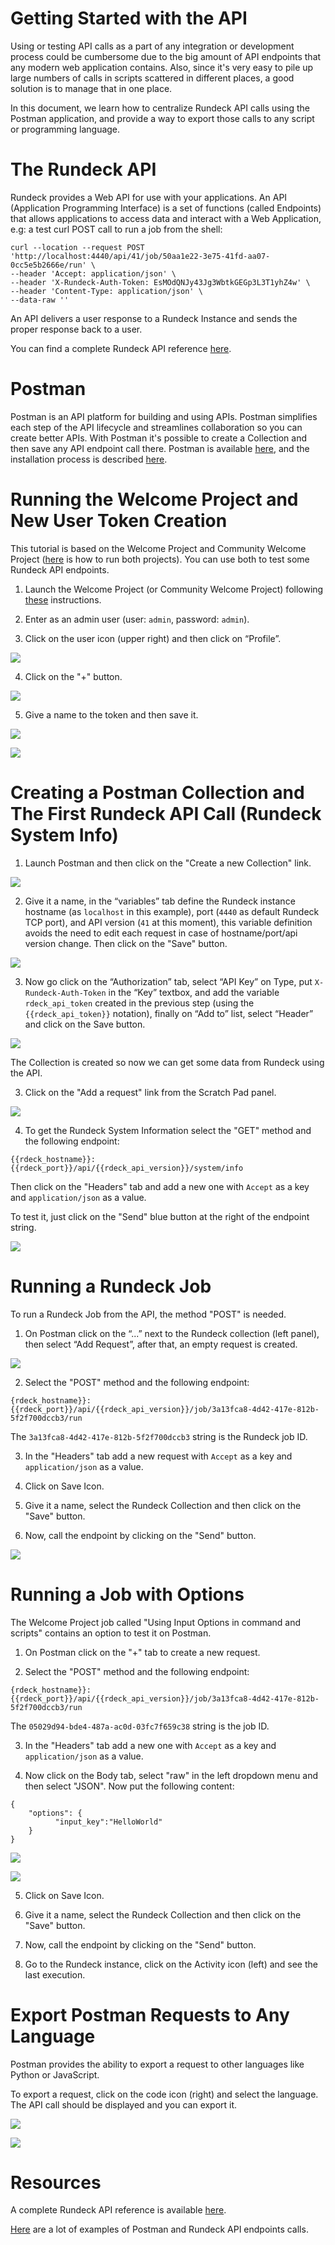 # Getting Started with the API

Using or testing API calls as a part of any integration or development process could be cumbersome due to the big amount of API endpoints that any modern web application contains. Also, since it's very easy to pile up large numbers of calls in scripts scattered in different places, a good solution is to manage that in one place.

In this document, we learn how to centralize Rundeck API calls using the Postman application, and provide a way to export those calls to any script or programming language.

# The Rundeck API

Rundeck provides a Web API for use with your applications. An API (Application Programming Interface) is a set of functions (called Endpoints) that allows applications to access data and interact with a Web Application, e.g: a test curl POST call to run a job from the shell:

```
curl --location --request POST 'http://localhost:4440/api/41/job/50aa1e22-3e75-41fd-aa07-0cc5e5b2666e/run' \
--header 'Accept: application/json' \
--header 'X-Rundeck-Auth-Token: EsMOdQNJy43Jg3WbtkGEGp3L3T1yhZ4w' \
--header 'Content-Type: application/json' \
--data-raw ''
```

An API delivers a user response to a Rundeck Instance and sends the proper response back to a user. 

You can find a complete Rundeck API reference [here](/api/rundeck-api.md).


# Postman

Postman is an API platform for building and using APIs. Postman simplifies each step of the API lifecycle and streamlines collaboration so you can create better APIs. With Postman it's possible to create a Collection and then save any API endpoint call there. Postman is available [here](https://www.postman.com/downloads/), and the installation process is described [here](https://learning.postman.com/docs/getting-started/installation-and-updates/).


# Running the Welcome Project and New User Token Creation

This tutorial is based on the Welcome Project and Community Welcome Project ([here](/learning/howto/welcome-project-starter.md) is how to run both projects). You can use both to test some Rundeck API endpoints.

1. Launch the Welcome Project (or Community Welcome Project) following [these](/learning/howto/welcome-project-starter.md#installing-the-welcome-project) instructions.

2. Enter as an admin user (user: `admin`, password: `admin`).

3. Click on the user icon (upper right) and then click on “Profile”.



![](/assets/img/api_1_profile.png)


4. Click on the "+" button.



![](/assets/img/api_2_tokens.png)


5. Give a name to the token and then save it.



![](/assets/img/api_3_gen_token.png)



![](/assets/img/api_4_save_token.png)


# Creating a Postman Collection and The First Rundeck API Call (Rundeck System Info)

1. Launch Postman and then click on the "Create a new Collection" link.



![](/assets/img/api_5_post_coll.png)

2. Give it a name, in the “variables” tab define the Rundeck instance hostname (as `localhost` in this example), port (`4440` as default Rundeck TCP port), and API version (`41` at this moment), this variable definition avoids the need to edit each request in case of hostname/port/api version change. Then click on the "Save" button. 



![](/assets/img/api_6_post_name.png)


3. Now go click on the  “Authorization” tab, select “API Key” on Type, put `X-Rundeck-Auth-Token` in the “Key” textbox, and add the variable `rdeck_api_token` created in the previous step (using the `{{rdeck_api_token}}` notation), finally on “Add to” list, select “Header” and click on the Save button.



![](/assets/img/api_7_post_auth.png)

The Collection is created so now we can get some data from Rundeck using the API.

3. Click on the "Add a request" link from the Scratch Pad panel.



![](/assets/img/api_8_post_addreq.png)

4. To get the Rundeck System Information select the "GET" method and the following endpoint:

`{{rdeck_hostname}}:{{rdeck_port}}/api/{{rdeck_api_version}}/system/info` 

Then click on the "Headers" tab and add a new one with `Accept` as a key and `application/json` as a value. 

To test it, just click on the "Send" blue button at the right of the endpoint string.



![](/assets/img/api_9_post_send.png)


# Running a Rundeck Job

To run a Rundeck Job from the API, the method "POST" is needed.

1. On Postman click on the “...” next to the Rundeck collection (left panel), then select “Add Request”, after that, an empty request is created.



![](/assets/img/api_10_post_runjob.png)

2. Select the "POST" method and the following endpoint:


```
{rdeck_hostname}}:{{rdeck_port}}/api/{{rdeck_api_version}}/job/3a13fca8-4d42-417e-812b-5f2f700dccb3/run
```


The `3a13fca8-4d42-417e-812b-5f2f700dccb3` string is the Rundeck job ID.

3. In the "Headers" tab add a new request with `Accept` as a key and `application/json` as a value.

4. Click on Save Icon.

5. Give it a name, select the Rundeck Collection and then click on the "Save" button.

6. Now, call the endpoint by clicking on the "Send" button.



![](/assets/img/api_11_post_send.png)


# Running a Job with Options

The Welcome Project job called "Using Input Options in command and scripts" contains an option to test it on Postman.

1. On Postman click on the "+" tab to create a new request.

2. Select the "POST" method and the following endpoint:


```
{rdeck_hostname}}:{{rdeck_port}}/api/{{rdeck_api_version}}/job/3a13fca8-4d42-417e-812b-5f2f700dccb3/run
```


The `05029d94-bde4-487a-ac0d-03fc7f659c38` string is the job ID.

3. In the "Headers" tab add a new one with `Accept` as a key and `application/json` as a value.

4. Now click on the Body tab, select "raw" in the left dropdown menu and then select "JSON". Now put the following content:


```
{
	"options": {
    	  "input_key":"HelloWorld"
	}
}
```




![](/assets/img/api_12_post_raw.png)



![](/assets/img/api_13_logs.png)

5. Click on Save Icon.

6. Give it a name, select the Rundeck Collection and then click on the "Save" button.

7. Now, call the endpoint by clicking on the "Send" button.

8. Go to the Rundeck instance, click on the Activity icon (left) and see the last execution.


# Export Postman Requests to Any Language

Postman provides the ability to export a request to other languages like Python or JavaScript. 

To export a request, click on the code icon (right) and select the language. The API call should be displayed and you can export it. 



![](/assets/img/api_14_post_export.png)


![](/assets/img/api_15_post_export.png)



# Resources

A complete Rundeck API reference is available [here](/api/rundeck-api.md).

[Here](https://documenter.getpostman.com/view/95797/rundeck/7TNfX9k#36bbd9c4-3186-56f4-aae2-90f5c9f097a8) are a lot of examples of Postman and Rundeck API endpoints calls.
